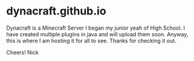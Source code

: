 dynacraft.github.io
===================

Dynacraft is a Minecraft Server I began my junior yeah of High School. I have created multiple plugins in java and will upload them soon. Anyway, this is where I am hosting it for all to see. Thanks for checking it out.

Cheers!
Nick
